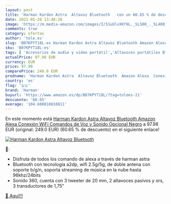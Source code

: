 ```yaml
---
layout: post
title: 'Harman Kardon Astra  Altavoz Bluetooth   con un 60.65 % de descuento'
date: 2021-05-28 13:48:28
image: 'https://m.media-amazon.com/images/I/51uUlxXKY9L._SL500_._SL400_.jpg'
comments: true
category: ofertas
author: 'tole.es'
slug: 'B07KPYT18L-es Harman Kardon Astra Altavoz Bluetooth Amazon Alexa...'
sku: 'B07KPYT18L-es'
tags: [ 'Accesorios de audio y vídeo portátil','Altavoces portátiles Bluetooth','Altavoces portátiles y altavoces con puerto dock','Audio y vídeo portátil','Electrónica','alexa','harman', ]
actualPrice: 97.98 EUR
currency: EUR
price: 97.98
comparePrice: 249.0 EUR
prodname: 'Harman Kardon Astra  Altavoz Bluetooth  Amazon Alexa  Conexión WiFi  Comandos de Voz y Sonido   Opcional  Negro'
country: 'es'
flag: '🇪🇸'
brand: 'Harman'
buyurl: 'https://www.amazon.es/dp/B07KPYT18L/?tag=tolees-21'
descuento: '60.65'
average: '104.600810810811'
---
```


En este momento está [Harman Kardon Astra  Altavoz Bluetooth  Amazon Alexa  Conexión WiFi  Comandos de Voz y Sonido   Opcional  Negro](https://www.amazon.es/dp/B07KPYT18L/?tag=tolees-21) a 97.98 EUR (original: 249.0 EUR) (60.65 %  de descuento) en el siguiente enlace!

[![Harman Kardon Astra  Altavoz Bluetooth  ](https://m.media-amazon.com/images/I/51uUlxXKY9L._SL500_._SL400_.jpg)](https://www.amazon.es/dp/B07KPYT18L/?tag=tolees-21)

🔎:

- Disfruta de todos los comando de alexa a través de harman astra
- Bluetooth con tecnología a2dp, wifi 2.5g/5g, de doble antena con soporte b/g/n, soporta streaming de música en la nube hasta 96khz/24bits
- Sonido 360, cuenta con 3 tweeter de 20 mm, 2 altavoces pasivos y ors, 3 transductores de 1,75"

[🛒 Aquí!!!](https://www.amazon.es/dp/B07KPYT18L/?tag=tolees-21)

